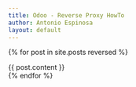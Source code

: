 ```yaml
---
title: Odoo - Reverse Proxy HowTo
author: Antonio Espinosa
layout: default
---
```


{% for post in site.posts reversed %}
<section class="slide antiun-slide" id="{{ post.label }}">
{{ post.content }}
</section>
{% endfor %}
